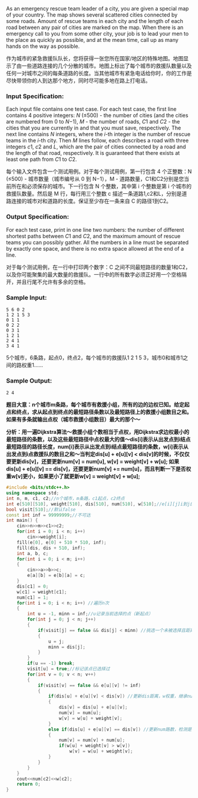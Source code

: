 As an emergency rescue team leader of a city, you are given a special map of your country. The map shows several scattered cities connected by some roads. Amount of rescue teams in each city and the length of each road between any pair of cities are marked on the map. When there is an emergency call to you from some other city, your job is to lead your men to the place as quickly as possible, and at the mean time, call up as many hands on the way as possible.

作为城市的紧急救援队队长，您将获得一张您所在国家/地区的特殊地图。地图显示了由一些道路连接的几个分散的城市。地图上标出了每个城市的救援队数量以及任何一对城市之间的每条道路的长度。当其他城市有紧急电话给你时，你的工作是尽快带领你的人到达那个地方，同时尽可能多地在路上打电话。

### Input Specification:

Each input file contains one test case. For each test case, the first line contains 4 positive integers: *N* (≤500) - the number of cities (and the cities are numbered from 0 to *N*−1), *M* - the number of roads, *C*1 and *C*2 - the cities that you are currently in and that you must save, respectively. The next line contains *N* integers, where the *i*-th integer is the number of rescue teams in the *i*-th city. Then *M* lines follow, each describes a road with three integers *c*1, *c*2 and *L*, which are the pair of cities connected by a road and the length of that road, respectively. It is guaranteed that there exists at least one path from *C*1 to *C*2.

每个输入文件包含一个测试用例。对于每个测试用例，第一行包含 4 个正整数：N (≤500) - 城市数量（城市编号从 0 到 N−1），M - 道路数量，C1和C2分别是您当前所在和必须保存的城市。下一行包含 N 个整数，其中第 i 个整数是第 i 个城市的救援队数量。然后是 M 行，每行用三个整数 c 描述一条道路1,c2和L，分别是道路连接的城市对和道路的长度。保证至少存在一条来自 C 的路径1到C2。

### Output Specification:

For each test case, print in one line two numbers: the number of different shortest paths between *C*1 and *C*2, and the maximum amount of rescue teams you can possibly gather. All the numbers in a line must be separated by exactly one space, and there is no extra space allowed at the end of a line.

对于每个测试用例，在一行中打印两个数字：C 之间不同最短路径的数量1和C2，以及你可能聚集的最大数量的救援队。一行中的所有数字必须正好用一个空格隔开，并且行尾不允许有多余的空格。

### Sample Input:

```in
5 6 0 2
1 2 1 5 3
0 1 1
0 2 2
0 3 1
1 2 1
2 4 1
3 4 1
```

5个城市，6条路，起点0，终点2，每个城市的救援队1 2 1 5 3，城市0和城市1之间的路权重1……

### Sample Output:

```out
2 4
```

**题目大意：n个城市m条路，每个城市有救援小组，所有的边的边权已知。给定起点和终点，求从起点到终点的最短路径条数以及最短路径上的救援小组数目之和。如果有多条就输出点权（城市救援小组数目）最大的那个～**

**分析：用一遍Dijkstra算法～救援小组个数相当于点权，用Dijkstra求边权最小的最短路径的条数，以及这些最短路径中点权最大的值～dis[i]表示从出发点到i结点最短路径的路径长度，num[i]表示从出发点到i结点最短路径的条数，w[i]表示从出发点到i点救援队的数目之和～当判定dis[u] + e[u][v] < dis[v]的时候，不仅仅要更新dis[v]，还要更新num[v] = num[u], w[v] = weight[v] + w[u]; 如果dis[u] + e[u][v] == dis[v]，还要更新num[v] += num[u]，而且判断一下是否权重w[v]更小，如果更小了就更新w[v] = weight[v] + w[u];** 

```c++
#include <bits/stdc++.h>
using namespace std;
int n, m, c1, c2;//n个城市，m条路，c1起点，c2终点
int e[510][510], weight[510], dis[510], num[510], w[510];//e[i][j]i到j的距离，weight[]救援队数量，dis[i]到i最近距离，num[i]到i路径条数，w[i]到i救援队总数（'数字'默认为0）
bool visit[510];//默认false
const int inf = 99999999;//不可达
int main() {
    cin>>n>>m>>c1>>c2;
    for(int i = 0; i < n; i++)
        cin>>weight[i];
    fill(e[0], e[0] + 510 * 510, inf);
    fill(dis, dis + 510, inf);
    int a, b, c;
    for(int i = 0; i < m; i++) 
    {
        cin>>a>>b>>c;
        e[a][b] = e[b][a] = c;
    }
    dis[c1] = 0;
    w[c1] = weight[c1];
    num[c1] = 1;
    for(int i = 0; i < n; i++) //遍历n次
    {
        int u = -1, minn = inf;//u记录当前选择的点（新起点）
        for(int j = 0; j < n; j++) 
        {
            if(visit[j] == false && dis[j] < minn) //挑选一个未被选择且距离最短的点
            {
                u = j;
                minn = dis[j];
            }
        }
        if(u == -1) break;
        visit[u] = true;//标记该点已选择过
        for(int v = 0; v < n; v++) 
        {
            if(visit[v] == false && e[u][v] != inf) 
            {
                if(dis[u] + e[u][v] < dis[v]) //更新dis距离，w权重，继承num路数
                {
                    dis[v] = dis[u] + e[u][v];
                    num[v] = num[u];
                    w[v] = w[u] + weight[v];
                }
                else if(dis[u] + e[u][v] == dis[v]) //更新num路数，检测是否更新w权重
                {
                    num[v] = num[v] + num[u];
                    if(w[u] + weight[v] > w[v])
                        w[v] = w[u] + weight[v];
                }
            }
        }
    }
    cout<<num[c2]<<w[c2];
    return 0;
}
```

